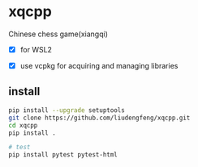 # xqcpp
Chinese chess game(xiangqi) 

- [x] for WSL2
- [x] use vcpkg for acquiring and managing libraries


## install 

```bash
pip install --upgrade setuptools
git clone https://github.com/liudengfeng/xqcpp.git
cd xqcpp
pip install .

# test 
pip install pytest pytest-html
```
